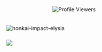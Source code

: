 ⠀⠀⠀⠀⠀⠀⠀⠀⠀⠀⠀⠀⠀⠀⠀⠀⠀⠀⠀⠀⠀⠀⠀⠀⠀⠀⠀⠀⠀⠀⠀⠀ㅤㅤㅤㅤㅤㅤㅤㅤㅤㅤ⠀⠀⠀⠀⠀⠀⠀⠀⠀⠀⠀⠀![Profile Viewers](https://komarev.com/ghpvc/?username=miss-p1nk-elf&color=F4B4C4&style=plastic)

⠀⠀⠀⠀ㅤㅤㅤㅤㅤㅤㅤㅤㅤㅤ⠀⠀⠀⠀⠀⠀⠀⠀⠀⠀⠀⠀⠀⠀⠀ㅤㅤㅤㅤㅤㅤㅤ⠀⠀⠀⠀![honkai-impact-elysia](https://github.com/user-attachments/assets/b07effb3-4a09-4f8b-8e0f-2540f6677380)



### <img src="https://readme-typing-svg.demolab.com/?lines='Tragedy+is+the+beginning+of+hope';'Because+you're+just+like+me+-+sweet,+kind,+sincere+and+strong!';'And+that's+because+we're+the+best+match.';'Yeah.';'You+may+not+know+it+yet,+but+your+subconscious+has+chosen+for+you!';'There+are+so+many+Herrschers+like+me+here...';'I've+made+it,+right?';'Why+the+long+face?';'Give+me+a+smile,';'unless+you're+not+happy+to+be+with+me?';'My+eyes+are+beautiful?';'They+are+not+cosmetic+contact+lenses.';'They+are+the+magic+of+a+beautiful+girl!';'Do+you+like+my+memories?';'Does+it+feel+like+you're+fighting+alongside+a+pretty+girl?'&font=Libertinus+Math&center=true&width=1080&height=50&color=F4B4C4&duration=2500&pause=1000">
